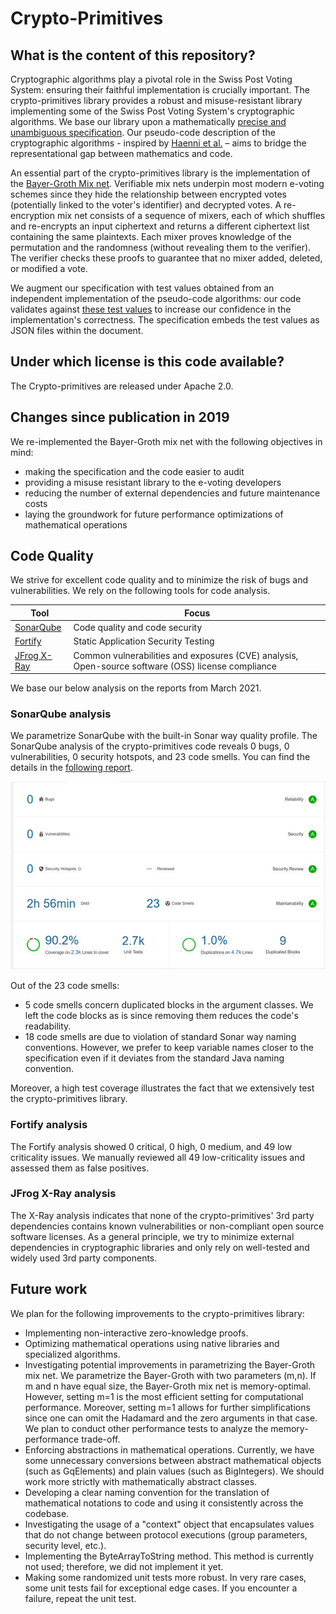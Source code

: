 # Crypto-Primitives

## What is the content of this repository?
Cryptographic algorithms play a pivotal role in the Swiss Post Voting System: ensuring their faithful implementation is crucially important. The crypto-primitives library provides a robust and misuse-resistant library implementing some of the Swiss Post Voting System's cryptographic algorithms. We base our library upon a mathematically [precise and unambiguous specification](./doc/Crypto-Primitives-Specification.pdf). Our pseudo-code description of the cryptographic algorithms - inspired by [Haenni et al.](https://arbor.bfh.ch/13834/) – aims to bridge the representational gap between mathematics and code.

An essential part of the crypto-primitives library is the implementation of the [Bayer-Groth Mix net](http://www0.cs.ucl.ac.uk/staff/J.Groth/MinimalShuffle.pdf). Verifiable mix nets underpin most modern e-voting schemes since they hide the relationship between encrypted votes (potentially linked to the voter's identifier) and decrypted votes. A re-encryption mix net consists of a sequence of mixers, each of which shuffles and re-encrypts an input ciphertext and returns a different ciphertext list containing the same plaintexts. Each mixer proves knowledge of the permutation and the randomness (without revealing them to the verifier). The verifier checks these proofs to guarantee that no mixer added, deleted, or modified a vote.

We augment our specification with test values obtained from an independent implementation of the pseudo-code algorithms: our code validates against [these test values](./src/test/resources) to increase our confidence in the implementation's correctness. The specification embeds the test values as JSON files within the document.

## Under which license is this code available? 
The Crypto-primitives are released under Apache 2.0.

## Changes since publication in 2019
We re-implemented the Bayer-Groth mix net with the following objectives in mind:
* making the specification and the code easier to audit
* providing a misuse resistant library to the e-voting developers
* reducing the number of external dependencies and future maintenance costs
* laying the groundwork for future performance optimizations of mathematical operations

## Code Quality
We strive for excellent code quality and to minimize the risk of bugs and vulnerabilities. We rely on the following tools for code analysis.

| Tool        | Focus                 |
|-------------|-----------------------|
| [SonarQube](https://www.sonarqube.org/)  | Code quality and code security      |
| [Fortify](https://www.microfocus.com/de-de/products/static-code-analysis-sast/overview)  | Static Application Security Testing    |
| [JFrog X-Ray](https://jfrog.com/xray/) | Common vulnerabilities and exposures (CVE) analysis, Open-source software (OSS) license compliance | |

We base our below analysis on the reports from March 2021.

### SonarQube analysis
We parametrize SonarQube with the built-in Sonar way quality profile. The SonarQube analysis of the crypto-primitives code reveals 0 bugs, 0 vulnerabilities, 0 security hotspots, and 23 code smells. You can find the details in the [following report](./SonarQubeDetail.pdf).

![](./SonarQube.jpg)

Out of the 23 code smells:
* 5 code smells concern duplicated blocks in the argument classes. We left the code blocks as is since removing them reduces the code's readability.
* 18 code smells are due to violation of standard Sonar way naming conventions. However, we prefer to keep variable names closer to the specification even if it deviates from the standard Java naming convention.

Moreover, a high test coverage illustrates the fact that we extensively test the crypto-primitives library.

### Fortify analysis
The Fortify analysis showed 0 critical, 0 high, 0 medium, and 49 low criticality issues. We manually reviewed all 49 low-criticality issues and assessed them as false positives.

### JFrog X-Ray analysis
The X-Ray analysis indicates that none of the crypto-primitives' 3rd party dependencies contains known vulnerabilities or non-compliant open source software licenses. As a general principle, we try to minimize external dependencies in cryptographic libraries and only rely on well-tested and widely used 3rd party components.

## Future work
We plan for the following improvements to the crypto-primitives library:
* Implementing non-interactive zero-knowledge proofs.
* Optimizing mathematical operations using native libraries and specialized algorithms.
* Investigating potential improvements in parametrizing the Bayer-Groth mix net. We parametrize the Bayer-Groth with two parameters (m,n). If m and n have equal size, the Bayer-Groth mix net is memory-optimal. However, setting m=1 is the most efficient setting for computational performance. Moreover, setting m=1 allows for further simplifications since one can omit the Hadamard and the zero arguments in that case. We plan to conduct other performance tests to analyze the memory-performance trade-off.
* Enforcing abstractions in mathematical operations. Currently, we have some unnecessary conversions between abstract mathematical objects (such as GqElements) and plain values (such as BigIntegers). We should work more strictly with mathematically abstract classes.
* Developing a clear naming convention for the translation of mathematical notations to code and using it consistently across the codebase.
* Investigating the usage of a "context" object that encapsulates values that do not change between protocol executions (group parameters, security level, etc.).
* Implementing the ByteArrayToString method. This method is currently not used; therefore, we did not implement it yet.
* Making some randomized unit tests more robust. In very rare cases, some unit tests fail for exceptional edge cases. If you encounter a failure, repeat the unit test.
